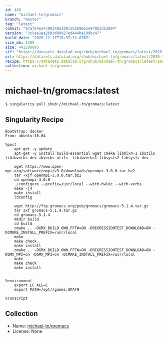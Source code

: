 ```yaml
---
id: 488
name: "michael-tn/gromacs"
branch: "master"
tag: "latest"
commit: "67a754ea4c00348a369c552696e1e970b2d52894"
version: "3c5ea1ea26b3d09927ed444ba109bc47"
build_date: "2020-12-17T15:37:12.676Z"
size_mb: 1289
size: 442200095
sif: "https://datasets.datalad.org/shub/michael-tn/gromacs/latest/2020-12-17-67a754ea-3c5ea1ea/3c5ea1ea26b3d09927ed444ba109bc47.simg"
url: https://datasets.datalad.org/shub/michael-tn/gromacs/latest/2020-12-17-67a754ea-3c5ea1ea/
recipe: https://datasets.datalad.org/shub/michael-tn/gromacs/latest/2020-12-17-67a754ea-3c5ea1ea/Singularity
collection: michael-tn/gromacs
---
```


# michael-tn/gromacs:latest

```bash
$ singularity pull shub://michael-tn/gromacs:latest
```

## Singularity Recipe

```singularity
BootStrap: docker
From: ubuntu:16.04

%post
    apt-get -y update
    apt-get -y install build-essential wget cmake libmlx4-1 ibutils libibverbs-dev ibverbs-utils  libibverbs1 libsysfs2 libsysfs-dev

    wget https://www.open-mpi.org/software/ompi/v3.0/downloads/openmpi-3.0.0.tar.bz2
    tar -xjf openmpi-3.0.0.tar.bz2
    cd openmpi-3.0.0
    ./configure --prefix=/usr/local --with-hwloc --with-verbs
    make -j4
    make install
    ldconfig

    wget http://ftp.gromacs.org/pub/gromacs/gromacs-5.1.4.tar.gz
    tar zxf gromacs-5.1.4.tar.gz
    cd gromacs-5.1.4
    mkdir build
    cd build 
    cmake .. -DGMX_BUILD_OWN_FFTW=ON -DREGRESSIONTEST_DOWNLOAD=ON -DCMAKE_INSTALL_PREFIX=/usr/local
    make
    make check
    make install
    cmake .. -DGMX_BUILD_OWN_FFTW=ON -DREGRESSIONTEST_DOWNLOAD=ON -DGMX_MPI=on -DGMX_MPI=on -DCMAKE_INSTALL_PREFIX=/usr/local
    make
    make check
    make install
    

%environment
    export LC_ALL=C
    export PATH=/opt//games:$PATH

%runscript
```

## Collection

 - Name: [michael-tn/gromacs](https://github.com/michael-tn/gromacs)
 - License: None

